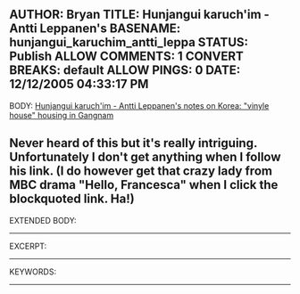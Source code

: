 AUTHOR: Bryan
TITLE: Hunjangui karuch'im - Antti Leppanen's
BASENAME: hunjangui_karuchim_antti_leppa
STATUS: Publish
ALLOW COMMENTS: 1
CONVERT BREAKS: __default__
ALLOW PINGS: 0
DATE: 12/12/2005 04:33:17 PM
-----
BODY:
<a title="Hunjang�i kar�ch'im - Antti Lepp�nen's notes on Korea" href="http://hunjang.blogspot.com/2005/12/vinyl-house-housing-in-gangnam.html">Hunjangui karuch'im - Antti Leppanen's notes on Korea: "vinyle house" housing in Gangnam</a>

Never heard of this but it's really intriguing. Unfortunately I don't get anything when I follow his link. (I do however get that crazy lady from MBC drama "Hello, Francesca" when I click the blockquoted link. Ha!)
-----
EXTENDED BODY:

-----
EXCERPT:

-----
KEYWORDS:

-----


